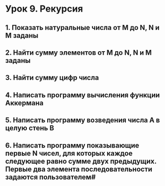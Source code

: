 # Урок 9. Рекурсия

## 1. Показать натуральные числа от M до N, N и M заданы
## 2. Найти сумму элементов от M до N, N и M заданы
## 3. Найти сумму цифр числа
## 4. Написать программу вычисления функции Аккермана
## 5. Написать программу возведения числа А в целую стень B
## 6. Написать программу показывающие первые N чисел, для которых каждое следующее равно сумме двух предыдущих. Первые два элемента последовательности задаются пользователем#
